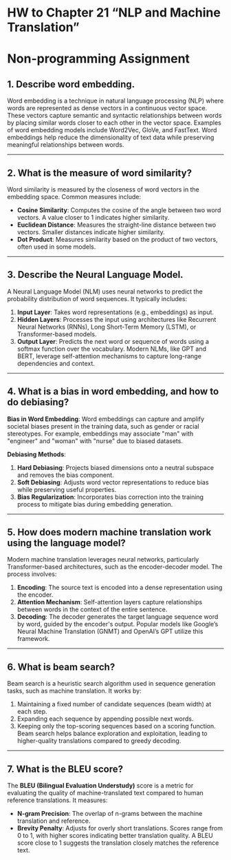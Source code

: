 # HW to Chapter 21 “NLP and Machine Translation”

# Non-programming Assignment

## 1. Describe word embedding.
Word embedding is a technique in natural language processing (NLP) where words are represented as dense vectors in a continuous vector space. These vectors capture semantic and syntactic relationships between words by placing similar words closer to each other in the vector space. Examples of word embedding models include Word2Vec, GloVe, and FastText. Word embeddings help reduce the dimensionality of text data while preserving meaningful relationships between words.

---

## 2. What is the measure of word similarity?
Word similarity is measured by the closeness of word vectors in the embedding space. Common measures include:
- **Cosine Similarity**: Computes the cosine of the angle between two word vectors. A value closer to 1 indicates higher similarity.
- **Euclidean Distance**: Measures the straight-line distance between two vectors. Smaller distances indicate higher similarity.
- **Dot Product**: Measures similarity based on the product of two vectors, often used in some models.

---

## 3. Describe the Neural Language Model.
A Neural Language Model (NLM) uses neural networks to predict the probability distribution of word sequences. It typically includes:
1. **Input Layer**: Takes word representations (e.g., embeddings) as input.
2. **Hidden Layers**: Processes the input using architectures like Recurrent Neural Networks (RNNs), Long Short-Term Memory (LSTM), or Transformer-based models.
3. **Output Layer**: Predicts the next word or sequence of words using a softmax function over the vocabulary.
Modern NLMs, like GPT and BERT, leverage self-attention mechanisms to capture long-range dependencies and context.

---

## 4. What is a bias in word embedding, and how to do debiasing?
**Bias in Word Embedding**: Word embeddings can capture and amplify societal biases present in the training data, such as gender or racial stereotypes. For example, embeddings may associate "man" with "engineer" and "woman" with "nurse" due to biased datasets.

**Debiasing Methods**:
1. **Hard Debiasing**: Projects biased dimensions onto a neutral subspace and removes the bias component.
2. **Soft Debiasing**: Adjusts word vector representations to reduce bias while preserving useful properties.
3. **Bias Regularization**: Incorporates bias correction into the training process to mitigate bias during embedding generation.

---

## 5. How does modern machine translation work using the language model?
Modern machine translation leverages neural networks, particularly Transformer-based architectures, such as the encoder-decoder model. The process involves:
1. **Encoding**: The source text is encoded into a dense representation using the encoder.
2. **Attention Mechanism**: Self-attention layers capture relationships between words in the context of the entire sentence.
3. **Decoding**: The decoder generates the target language sequence word by word, guided by the encoder's output.
Popular models like Google’s Neural Machine Translation (GNMT) and OpenAI’s GPT utilize this framework.

---

## 6. What is beam search?
Beam search is a heuristic search algorithm used in sequence generation tasks, such as machine translation. It works by:
1. Maintaining a fixed number of candidate sequences (beam width) at each step.
2. Expanding each sequence by appending possible next words.
3. Keeping only the top-scoring sequences based on a scoring function.
Beam search helps balance exploration and exploitation, leading to higher-quality translations compared to greedy decoding.

---

## 7. What is the BLEU score?
The **BLEU (Bilingual Evaluation Understudy)** score is a metric for evaluating the quality of machine-translated text compared to human reference translations. It measures:
- **N-gram Precision**: The overlap of n-grams between the machine translation and reference.
- **Brevity Penalty**: Adjusts for overly short translations.
Scores range from 0 to 1, with higher scores indicating better translation quality. A BLEU score close to 1 suggests the translation closely matches the reference text.